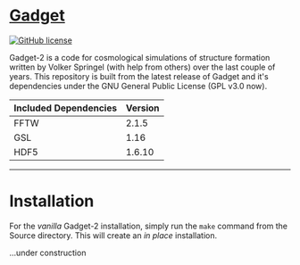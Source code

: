 [Gadget](http://wwwmpa.mpa-garching.mpg.de/gadget/)
======

[![GitHub license](http://img.shields.io/badge/license-GPLv3-blue.svg?style=flat)](http://www.gnu.org/copyleft/gpl.html)

Gadget-2 is a code for cosmological simulations of structure formation written by Volker Springel (with help from others) over the last couple of years. This repository is built from the latest release of Gadget and it's dependencies under the GNU General Public License (GPL v3.0 now).

| Included Dependencies | Version |
|:----------------------|:--------|
| FFTW                  | 2.1.5   |
| GSL                   | 1.16    |
| HDF5                  | 1.6.10  |

---

# Installation

For the *vanilla* Gadget-2 installation, simply run the `make` command from the Source directory. This will create an *in place* installation.

...under construction
